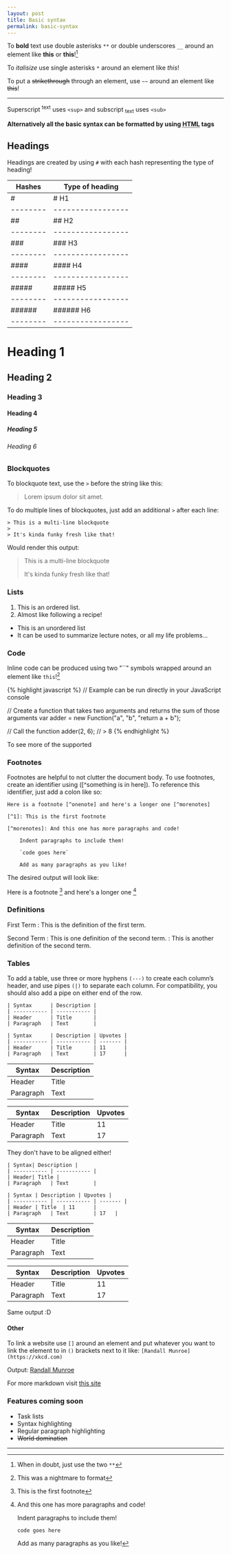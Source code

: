 ```yaml
---
layout: post
title: Basic syntax
permalink: basic-syntax
---
```


To **bold** text use double asterisks `**` or double underscores `__` around an element like **this** or __this__![^1]

[^1]: When in doubt, just use the two `**`


To *italisize* use single asterisks `*` around an element like *this*!

To put a ~~strikethrough~~ through an element, use `~~` around an element like ~~this~~!

---

Superscript <sup>text</sup> uses `<sup>` and subscript <sub>text</sub> uses `<sub>`

**Alternatively all the basic syntax can be formatted by using <abbr title="HyperText Markup Language">HTML</abbr> tags**

## Headings

Headings are created by using `#` with each hash representing the type of heading!

| Hashes | Type of heading |
|--------|-----------------|
| #      | # H1            |
|--------|-----------------|
| ##     | ## H2           |
|--------|-----------------|
| ###    | ### H3          |
|--------|-----------------|
| ####   | #### H4         |
|--------|-----------------|
| #####  | ##### H5        |
|--------|-----------------|
| ###### | ###### H6       |
|--------|-----------------|


# Heading 1

## Heading 2

### Heading 3

#### Heading 4

##### Heading 5

###### Heading 6

### Blockquotes

To blockquote text, use the `>` before the string like this:
> Lorem ipsum dolor sit amet.

To do multiple lines of blockquotes, just add an additional `>` after each line:

```
> This is a multi-line blockquote
>
> It's kinda funky fresh like that!
```

Would render this output:

> This is a multi-line blockquote
>
> It's kinda funky fresh like that!

### Lists

1. This is an ordered list.
2. Almost like following a recipe!

- This is an unordered list
- It can be used to summarize lecture notes, or all my life problems...

### Code

Inline code can be produced using two "``" symbols wrapped around an element
like `this`![^2]

{% highlight javascript %}
 // Example can be run directly in your JavaScript console
 
 // Create a function that takes two arguments and returns the sum of those arguments
 var adder = new Function("a", "b", "return a + b");
 
 // Call the function
 adder(2, 6);
 // > 8
{% endhighlight %}

To see more of the supported 

[^2]: This was a nightmare to format

### Footnotes

Footnotes are helpful to not clutter the document body. To use footnotes, create an identifier using ([^something is in here]). To reference this identifier, just add a colon like so:

```
Here is a footnote [^onenote] and here's a longer one [^morenotes]

[^1]: This is the first footnote

[^morenotes]: And this one has more paragraphs and code!

    Indent paragraphs to include them!

    `code goes here`

    Add as many paragraphs as you like!
```

The desired output will look like:

Here is a footnote [^onenote] and here's a longer one [^morenotes]

[^onenote]: This is the first footnote

[^morenotes]: And this one has more paragraphs and code!

    Indent paragraphs to include them!

    `code goes here`

    Add as many paragraphs as you like!

### Definitions

First Term
: This is the definition of the first term.

Second Term
: This is one definition of the second term.
: This is another definition of the second term.

### Tables

To add a table, use three or more hyphens `(---)` to create each column’s header, and use pipes `(|)` to separate each column. For compatibility, you should also add a pipe on either end of the row.

```
| Syntax      | Description |
| ----------- | ----------- |
| Header      | Title       |
| Paragraph   | Text        |

| Syntax      | Description | Upvotes |
| ----------- | ----------- | ------- |
| Header      | Title       | 11      |
| Paragraph   | Text        | 17      |
```

| Syntax      | Description |
| ----------- | ----------- |
| Header      | Title       |
| Paragraph   | Text        |

| Syntax      | Description | Upvotes |
| ----------- | ----------- | ------- |
| Header      | Title       | 11      |
| Paragraph   | Text        | 17      |

They don't have to be aligned either!

```
| Syntax| Description |
| ----------- | ----------- |
| Header| Title |
| Paragraph   | Text        |

| Syntax | Description | Upvotes |
| ----------- | ----------- | ------- |
| Header | Title  | 11      |
| Paragraph   | Text        | 17   |
```

| Syntax| Description |
| ----------- | -----------|
| Header| Title |
| Paragraph   | Text        |

| Syntax | Description | Upvotes |
| ----------- | ----------- | ------- |
| Header | Title  | 11      |
| Paragraph   | Text        | 17   |

Same output :D

#### Other
To link a website use `[]` around an element and put whatever you want to link the element to in `()` brackets next to it like: `[Randall Munroe](https://xkcd.com)`

Output: [Randall Munroe](https://xkcd.com)

For more markdown visit [this site](https://www.markdownguide.org/)

### Features coming soon

- Task lists
- Syntax highlighting
- Regular paragraph highlighting
- ~~World domination~~

---